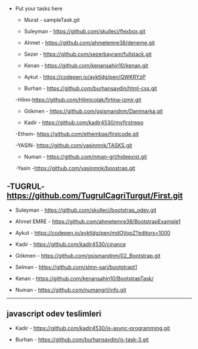 - Put your tasks here

  - Murat - sampleTask.git

  - Suleyman - https://github.com/skulleci/flexbox.git

  - Ahmet - https://github.com/ahmetemre38/deneme.git

  - Sezer - https://github.com/sezerbayram/fullstack.git
  
  - Kenan  - https://github.com/kenansahin10/kenan.git

  - Aykut - https://codepen.io/ayktldg/pen/QWKRYzP 

  - Burhan - https://github.com/burhansaydin/html-css.git
  
  -Hilmi-https://github.com/Hilmicolak/firtina-izmir.git
  
  - Gökmen - https://github.com/gsismandnm/Danimarka.git
  
   - Kadir - https://github.com/kadir4530/myfirstrepo

  -Ethem-   https://github.com/ethembas/firstcode.git

  -YASIN- https://github.com/yasinmnk/TASKS.git
 
  - Numan -  https://github.com/nman-grl/hideexist.git
  
  -Yasin -https://github.com/yasinmnk/boostrap.git


 -TUGRUL- https://github.com/TugrulCagriTurgut/First.git
---------------------------------

  - Suleyman - https://github.com/skulleci/bootstrap_odev.git
  
  - Ahmet EMRE - https://github.com/ahmetemre38/BootstrapExample1

  - Aykut - https://codepen.io/ayktldg/pen/mdOVopZ?editors=1000

  - Kadir - https://github.com/kadir4530/cinance
  
  - Gökmen - https://github.com/gsismandnm/02_Bootstrap.git

  - Selman - https://github.com/slmn-sari/bootstrapt1
  
  - Kenan - https://github.com/kenansahin10/BootstrapTask/
  
  - Numan - https://github.com/numangrl/info.git
  
---------------------------------------------------------------
javascript odev teslimleri
---------------------------------------------------------------
- Kadir - https://github.com/kadir4530/js-async-programming.git

- Burhan - https://github.com/burhansaydin/js-task-3.git
